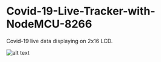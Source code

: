# Covid-19-Live-Tracker-with-NodeMCU-8266
Covid-19 live data displaying on 2x16 LCD. 


![alt text](https://i.hizliresim.com/IISHg0.png)
